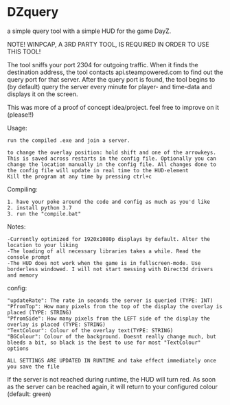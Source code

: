 # DZquery
a simple query tool with a simple HUD for the game DayZ.

NOTE! WINPCAP, A 3RD PARTY TOOL, IS REQUIRED IN ORDER TO USE THIS TOOL!

The tool sniffs your port 2304 for outgoing traffic. When it finds the destination address, the tool contacts api.steampowered.com to find out the query port for that server. After the query port is found, the tool begins to (by default) query the server every minute for player- and time-data and displays it on the screen. 

   This was more of a proof of concept idea/project. feel free to improve on it (please!!)

Usage:

    run the compiled .exe and join a server.
    
    to change the overlay position: hold shift and one of the arrowkeys. This is saved across restarts in the config file. Optionally you can change the location manually in the config file. All changes done to the config file will update in real time to the HUD-element
    Kill the program at any time by pressing ctrl+c

Compiling:

    1. have your poke around the code and config as much as you'd like
    2. install python 3.7
    3. run the "compile.bat" 

Notes:

    -Currently optimized for 1920x1080p displays by default. Alter the location to your liking
    -The loading of all necessary libraries takes a while. Read the console prompt
    -The HUD does not work when the game is in fullscreen-mode. Use borderless windowed. I will not start messing with Direct3d drivers and memory

config:
   
   
    "updateRate": The rate in seconds the server is queried (TYPE: INT)
    "PfromTop": How many pixels from the top of the display the overlay is placed (TYPE: STRING)
    "PfromSide": How many pixels from the LEFT side of the display the overlay is placed (TYPE: STRING)
    "TextColour": Colour of the overlay text(TYPE: STRING)
    "BGColour": Colour of the background. Doesnt really change much, but bleeds a bit, so black is the best to use for most "TextColour" options
    
    ALL SETTINGS ARE UPDATED IN RUNTIME and take effect immediately once you save the file
    
    
If the server is not reached during runtime, the HUD will turn red. As soon as the server can be reached again, it will return to your configured colour (default: green)
